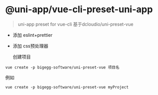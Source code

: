 # @uni-app/vue-cli-preset-uni-app

> uni-app preset for vue-cli
基于dcloudio/uni-preset-vue

- 添加 eslint+prettier

- 添加 css预处理器

  创建项目

```
vue create -p bigegg-software/uni-preset-vue 项目名
```
例如
```
vue create -p bigegg-software/uni-preset-vue myProject
```
